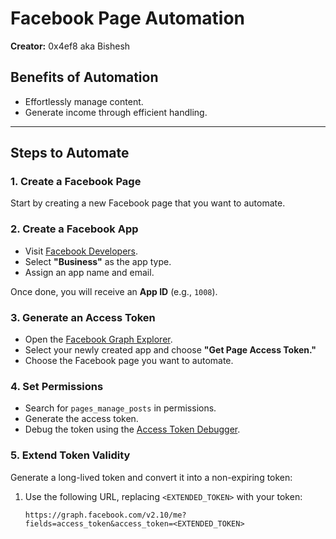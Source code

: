 # Facebook Page Automation  
**Creator:** 0x4ef8 aka Bishesh  

## Benefits of Automation  
- Effortlessly manage content.  
- Generate income through efficient handling.  

---

## Steps to Automate  

### 1. **Create a Facebook Page**  
Start by creating a new Facebook page that you want to automate.  

### 2. **Create a Facebook App**  
- Visit [Facebook Developers](https://developers.facebook.com/apps/).  
- Select **"Business"** as the app type.  
- Assign an app name and email.  

Once done, you will receive an **App ID** (e.g., `1008`).  

### 3. **Generate an Access Token**  
- Open the [Facebook Graph Explorer](https://developers.facebook.com/tools/explorer/).  
- Select your newly created app and choose **"Get Page Access Token."**  
- Choose the Facebook page you want to automate.  

### 4. **Set Permissions**  
- Search for `pages_manage_posts` in permissions.  
- Generate the access token.  
- Debug the token using the [Access Token Debugger](https://developers.facebook.com/tools/debug/accesstoken/).  

### 5. **Extend Token Validity**  
Generate a long-lived token and convert it into a non-expiring token:  
1. Use the following URL, replacing `<EXTENDED_TOKEN>` with your token:  
   ```plaintext
   https://graph.facebook.com/v2.10/me?fields=access_token&access_token=<EXTENDED_TOKEN>
